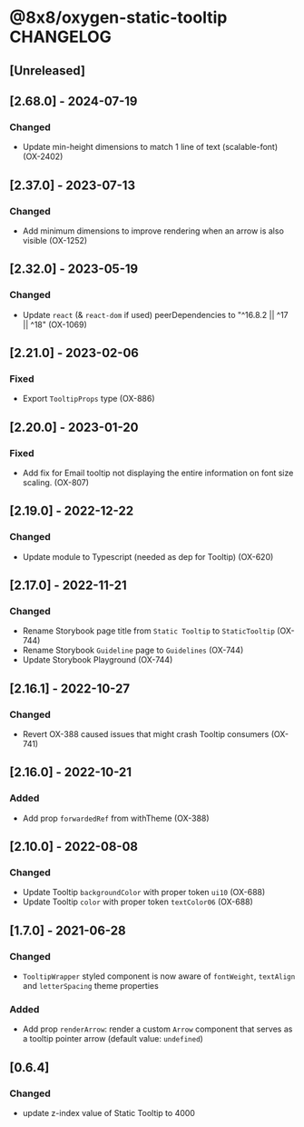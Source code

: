# @8x8/oxygen-static-tooltip CHANGELOG

## [Unreleased]

## [2.68.0] - 2024-07-19

### Changed

- Update min-height dimensions to match 1 line of text (scalable-font) (OX-2402)

## [2.37.0] - 2023-07-13

### Changed

- Add minimum dimensions to improve rendering when an arrow is also visible (OX-1252)

## [2.32.0] - 2023-05-19

### Changed

- Update `react` (& `react-dom` if used) peerDependencies to "^16.8.2 || ^17 || ^18" (OX-1069)

## [2.21.0] - 2023-02-06

### Fixed

- Export `TooltipProps` type (OX-886)

## [2.20.0] - 2023-01-20

### Fixed

- Add fix for Email tooltip not displaying the entire information on font size scaling. (OX-807)

## [2.19.0] - 2022-12-22

### Changed

- Update module to Typescript (needed as dep for Tooltip) (OX-620)

## [2.17.0] - 2022-11-21

### Changed

- Rename Storybook page title from `Static Tooltip` to `StaticTooltip` (OX-744)
- Rename Storybook `Guideline` page to `Guidelines` (OX-744)
- Update Storybook Playground (OX-744)

## [2.16.1] - 2022-10-27

### Changed

- Revert OX-388 caused issues that might crash Tooltip consumers (OX-741)

## [2.16.0] - 2022-10-21

### Added

- Add prop `forwardedRef` from withTheme (OX-388)

## [2.10.0] - 2022-08-08

### Changed

- Update Tooltip `backgroundColor` with proper token `ui10` (OX-688)
- Update Tooltip `color` with proper token `textColor06` (OX-688)

## [1.7.0] - 2021-06-28

### Changed

- `TooltipWrapper` styled component is now aware of `fontWeight`, `textAlign` and `letterSpacing` theme properties

### Added

- Add prop `renderArrow`: render a custom `Arrow` component that serves as a tooltip pointer arrow (default value: `undefined`)

## [0.6.4]

### Changed

- update z-index value of Static Tooltip to 4000

